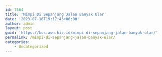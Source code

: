 ```yaml
---
id: 7564
title: 'Mimpi Di Sepanjang Jalan Banyak Ular'
date: '2023-07-16T19:17:43+00:00'
author: admin
layout: post
guid: 'https://bos.awn.biz.id/mimpi-di-sepanjang-jalan-banyak-ular/'
permalink: /mimpi-di-sepanjang-jalan-banyak-ular/
categories:
    - Uncategorized
---
```


